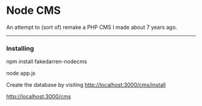 Node CMS
========

An attempt to (sort of) remake a PHP CMS I made about 7 years ago.


---------------------------------------


### Installing

npm install fakedarren-nodecms

node app.js

Create the database by visiting [http://localhost:3000/cms/install](http://localhost:3000/cms/install)

[http://localhost:3000/cms](http://localhost:3000/cms)
